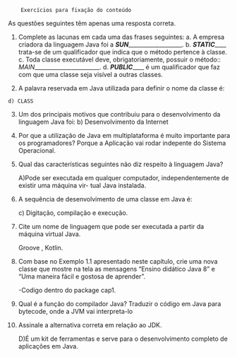 		Exercícios para fixação do conteúdo
As questões seguintes têm apenas uma resposta correta.
1.	 Complete as lacunas em cada uma das frases seguintes:
a.	 A empresa criadora da linguagem Java foi a ___SUN______________________.
b.	 ___STATIC_______ trata-se de um qualificador que indica que o método pertence à classe.
c.	 Toda classe executável deve, obrigatoriamente, possuir o método::  _MAIN________________________.
d.	 ___PUBLIC_______ é um qualificador que faz com que uma classe seja visível a outras classes.


2.	 A palavra reservada em Java utilizada para definir o nome da classe é:


	d) CLASS

3. Um dos principais motivos que contribuiu para o desenvolvimento da linguagem Java foi:
	b) Desenvolvimento da Internet
	

4. Por que a utilização de Java em multiplataforma é muito importante para os programadores?
	Porque a Aplicação vai rodar indepente do Sistema Operacional.

5. Qual das características seguintes não diz respeito à linguagem Java?

	A)Pode ser executada em qualquer computador, independentemente de existir uma máquina vir-
	tual Java instalada.

6. A sequência de desenvolvimento de uma classe em Java é:
	
	c) Digitação, compilação e execução.

7. Cite um nome de linguagem que pode ser executada a partir da máquina virtual Java.

	Groove , Kotlin.

8. Com base no Exemplo 1.1 apresentado neste capítulo, crie uma nova classe que mostre na tela as
mensagens “Ensino didático Java 8” e “Uma maneira fácil e gostosa de aprender”.

	-Codigo dentro do package cap1.

9. Qual é a função do compilador Java?
	Traduzir o código em Java para bytecode, onde a JVM vai interpreta-lo 


10. Assinale a alternativa correta em relação ao JDK.

	D)É um kit de ferramentas e serve para o desenvolvimento completo de aplicações em Java.
